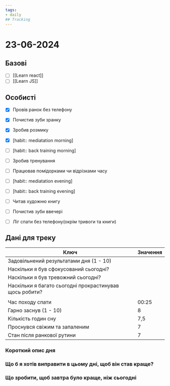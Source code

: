 ```yaml
---
tags:
- daily
## Tracking
---
```

# 23-06-2024

## Базові

- [ ] [[Learn react]]
- [ ] [[Learn JS]]

## Особисті

- [x] Провів ранок без телефону
- [x] Почистив зуби зранку
- [x] Зробив розмику

- [x] [habit:: mediatation morning]
- [ ] [habit:: back training morning]

- [ ] Зробив тренування
- [ ] Працював помідорками чи відрізками часу

- [ ] [habit:: mediatation evening]
- [ ] [habit:: back training evening]

- [ ] Читав художню книгу
- [ ] Почистив зуби ввечері
- [ ] Ліг спати без телефону(окрім тривоги та книги)

## Дані для треку


| Ключ                                                    | Значення |
| ------------------------------------------------------- | -------- |
| Задовільнений результатами дня (1 - 10)                 |          |
| Наскільки я був сфокусований сьогодні?                  |          |
| Наскільки я був тревожний сьогодні?                     |          |
| Наскільки я багато сьогодні прокрастинував щось робити? |          |
|                                                         |          |
| Час походу спати                                        | 00:25    |
| Гарно заснув (1 - 10)                                   | 8        |
| Кількість годин сну                                     | 7,5      |
| Проснувся свіжим та запаленим                           | 7        |
| Стан після ранкової рутини                              | 7        |


### Короткий опис дня


### Що б я хотів виправити в цьому дні, щоб він став краще?


### Що зробити, щоб завтра було краще, ніж сьогодні


